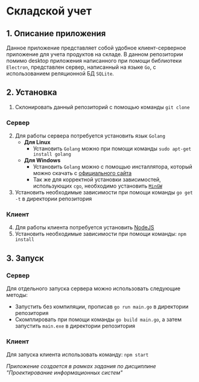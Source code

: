 # Складской учет

## 1. Описание приложения
Данное приложение представляет собой удобное клиент-серверное приложение для учета продуктов на складе.
В данном репозитории помимо desktop приложения написанного при помощи библиотеки `Electron`, представлен сервер,
написанный на языке `Go`, с использованием реляционной БД `SQLite`.

## 2. Установка
1. Склонировать данный репозиторий с помощью команды `git clone`
### Сервер
2. Для работы сервера потребуется установить язык `Golang`
    - **Для Linux**
        - Установить `Golang` можно при помощи команды `sudo apt-get install golang`
    - **Для Windows**
        - Установить `Golang` можно с помощью инсталлятора, который можно скачать с [официального сайта](https://golang.org/dl/ "Официальный сайт Go")
        - Так же для корректной установки зависимостей, использующих `cgo`, необходимо установить [`MinGW`](https://sourceforge.net/projects/mingw-w64/ "MinGW (64-bit)")
3. Установить необходимые зависимости при помощи команды `go get -t` в директории репозитория
### Клиент
4. Для работы клиента потребуется установить [NodeJS](https://nodejs.org/en/download/ "Официальный сайт NodeJS")
5. Установить необходимые зависимости при помощи команды: `npm install`

## 3. Запуск
### Сервер
Для отдельного запуска сервера можно использовать следующие методы:
* Запустить без компиляции, прописав `go run main.go` в директории репозитория
* Скомплировать при помощи команды `go build main.go`, а затем запустить `main.exe` в директории репозитория
### Клиент
Для запуска клиента использовать команду: `npm start`


_Приложение создается в рамках задания по дисциплине "Проектирование информационных систем"_
